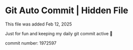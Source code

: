 # Git Auto Commit | Hidden File

This file was added Feb 12, 2025

Just for fun and keeping my daily git commit active 🤪

commit number: 1972597
